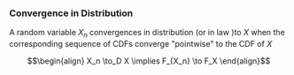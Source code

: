 ### Convergence in Distribution 

A random variable $X_n$ convergences in distribution (or in law )to $X$ when the corresponding sequence of CDFs converge "pointwise" to the CDF
of $X$

$$\begin{align}
X_n \to_D X \implies F_{X_n} \to F_X 
\end{align}$$
